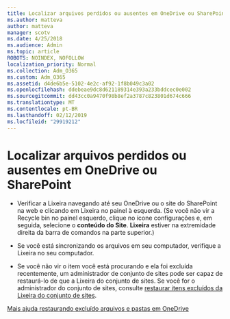 ```yaml
---
title: Localizar arquivos perdidos ou ausentes em OneDrive ou SharePoint
ms.author: matteva
author: matteva
manager: scotv
ms.date: 4/25/2018
ms.audience: Admin
ms.topic: article
ROBOTS: NOINDEX, NOFOLLOW
localization_priority: Normal
ms.collection: Adm_O365
ms.custom: Adm_O365
ms.assetid: d4de6b5e-5102-4e2c-af92-1f8b049c3a02
ms.openlocfilehash: ddebeae9dc8d621189314e393a233bddcec0e002
ms.sourcegitcommit: dd43cc0a9470f98b8ef2a3787c823801d674c666
ms.translationtype: MT
ms.contentlocale: pt-BR
ms.lasthandoff: 02/12/2019
ms.locfileid: "29919212"
---
```

# <a name="find-lost-or-missing-files-in-onedrive-or-sharepoint"></a>Localizar arquivos perdidos ou ausentes em OneDrive ou SharePoint

- Verificar a Lixeira navegando até seu OneDrive ou o site do SharePoint na web e clicando em Lixeira no painel à esquerda. (Se você não vir a Recycle bin no painel esquerdo, clique no ícone configurações e, em seguida, selecione o **conteúdo do Site**. **Lixeira** estiver na extremidade direita da barra de comandos na parte superior.) 
    
- Se você está sincronizando os arquivos em seu computador, verifique a Lixeira no seu computador. 
    
- Se você não vir o item você está procurando e ela foi excluída recentemente, um administrador de conjunto de sites pode ser capaz de restaurá-lo de que a Lixeira do conjunto de sites. Se você for o administrador do conjunto de sites, consulte [restaurar itens excluídos da Lixeira do conjunto de sites](https://go.microsoft.com/fwlink/?linkid=866439).
    
[Mais ajuda restaurando excluído arquivos e pastas em OneDrive](https://go.microsoft.com/fwlink/?linkid=872872)
  

